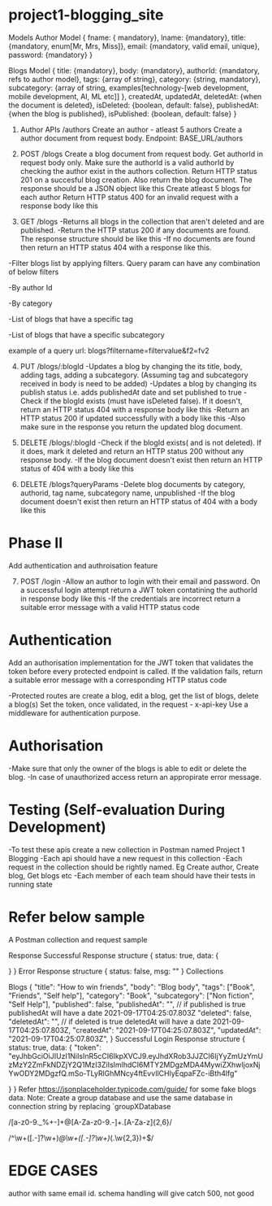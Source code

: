 # project1-blogging_site
Models
Author Model
{
  fname: { mandatory}, lname: {mandatory}, 
  title: {mandatory, enum[Mr, Mrs, Miss]}, 
  email: {mandatory, valid email, unique}, 
  password: {mandatory} 
  }

Blogs Model
{ 
title: {mandatory}, 
body: {mandatory}, 
authorId: {mandatory, refs to author model}, 
tags: {array of string}, 
category: {string, mandatory}, 
subcategory: {array of string, examples[technology-[web development, mobile development, AI, ML etc]] }, createdAt, 
updatedAt, 
deletedAt: {when the document is deleted}, 
isDeleted: {boolean, default: false}, 
publishedAt: {when the blog is published}, 
isPublished: {boolean, default: false}
}


1. Author APIs /authors
Create an author - atleast 5 authors
Create a author document from request body. Endpoint: BASE_URL/authors

2. POST /blogs
Create a blog document from request body. Get authorId in request body only.
Make sure the authorId is a valid authorId by checking the author exist in the authors collection.
Return HTTP status 201 on a succesful blog creation. Also return the blog document. The response should be a JSON object like this
Create atleast 5 blogs for each author
Return HTTP status 400 for an invalid request with a response body like this


3. GET /blogs
-Returns all blogs in the collection that aren't deleted and are published.
-Return the HTTP status 200 if any documents are found. The response structure should be like this
-If no documents are found then return an HTTP status 404 with a response like this.

-Filter blogs list by applying filters. Query param can have any combination of below filters

-By author Id

-By category

-List of blogs that have a specific tag

-List of blogs that have a specific subcategory 

example of a query url: blogs?filtername=filtervalue&f2=fv2





4. PUT /blogs/:blogId
-Updates a blog by changing the its title, body, adding tags, adding a subcategory. (Assuming tag and subcategory received in body is need to be added)
-Updates a blog by changing its publish status i.e. adds publishedAt date and set published to true
-Check if the blogId exists (must have isDeleted false). If it doesn't, return an HTTP status 404 with a response body like this
-Return an HTTP status 200 if updated successfully with a body like this
-Also make sure in the response you return the updated blog document.


5. DELETE /blogs/:blogId
-Check if the blogId exists( and is not deleted). If it does, mark it deleted and return an HTTP status 200 without any response body.
-If the blog document doesn't exist then return an HTTP status of 404 with a body like this

6. DELETE /blogs?queryParams
-Delete blog documents by category, authorid, tag name, subcategory name, unpublished
-If the blog document doesn't exist then return an HTTP status of 404 with a body like this





# Phase II
Add authentication and authroisation feature

7. POST /login
-Allow an author to login with their email and password. On a successful login attempt return a JWT token contatining the authorId in response body like this
-If the credentials are incorrect return a suitable error message with a valid HTTP status code

# Authentication
Add an authorisation implementation for the JWT token that validates the token before every protected endpoint is called. If the validation fails, return a suitable error message with a corresponding HTTP status code

-Protected routes are create a blog, edit a blog, get the list of blogs, delete a blog(s)
Set the token, once validated, in the request - x-api-key
Use a middleware for authentication purpose.

# Authorisation
-Make sure that only the owner of the blogs is able to edit or delete the blog.
-In case of unauthorized access return an appropirate error message.


# Testing (Self-evaluation During Development)
-To test these apis create a new collection in Postman named Project 1 Blogging
-Each api should have a new request in this collection
-Each request in the collection should be rightly named. Eg Create author, Create blog, Get blogs etc
-Each member of each team should have their tests in running state




# Refer below sample

A Postman collection and request sample

Response
Successful Response structure
{
  status: true,
  data: {

  }
}
Error Response structure
{
  status: false,
  msg: ""
}
Collections

Blogs
{
  "title": "How to win friends",
  "body": "Blog body",
  "tags": ["Book", "Friends", "Self help"],
  "category": "Book",
  "subcategory": ["Non fiction", "Self Help"],
  "published": false,
  "publishedAt": "", // if published is true publishedAt will have a date 2021-09-17T04:25:07.803Z
  "deleted": false,
  "deletedAt": "", // if deleted is true deletedAt will have a date 2021-09-17T04:25:07.803Z,
  "createdAt": "2021-09-17T04:25:07.803Z",
  "updatedAt": "2021-09-17T04:25:07.803Z",
}
Successful Login Response structure
{
  status: true,
  data: {
   "token": "eyJhbGciOiJIUzI1NiIsInR5cCI6IkpXVCJ9.eyJhdXRob3JJZCI6IjYyZmUzYmUzMzY2ZmFkNDZjY2Q1MzI3ZiIsImlhdCI6MTY2MDgzMDA4MywiZXhwIjoxNjYwODY2MDgzfQ.mSo-TLyRlGhMNcy4ftEvvIlCHlyEqpaFZc-iBth4lfg"

  }
}
Refer https://jsonplaceholder.typicode.com/guide/ for some fake blogs data.
Note: Create a group database and use the same database in connection string by replacing `groupXDatabase










/[a-z0-9._%+-]+@[A-Za-z0-9.-]+\.[A-Za-z]{2,6}/



/^\w+([\.-]?\w+)*@\w+([\.-]?\w+)*(\.\w{2,3})+$/



# EDGE CASES
author with same email id. 
schema handling will give catch 500, not good

